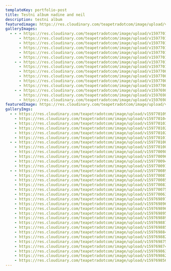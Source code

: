 ```yaml
---
templateKey: portfolio-post
title: Testni album nadine and neil
description: testni album
featuredimage: https://res.cloudinary.com/teapetradotcom/image/upload/v1597701098/Portfolio/Elopement%20-%20Nadine%20Neil/_MG_2003-min_ykr4is.jpg
galleryImages:
  - - - https://res.cloudinary.com/teapetradotcom/image/upload/v1597701098/Portfolio/Elopement%20-%20Nadine%20Neil/_MG_2003-min_ykr4is.jpg
      - https://res.cloudinary.com/teapetradotcom/image/upload/v1597701040/Portfolio/Elopement%20-%20Nadine%20Neil/_MG_2006-min_ltbtgc.jpg
      - https://res.cloudinary.com/teapetradotcom/image/upload/v1597701033/Portfolio/Elopement%20-%20Nadine%20Neil/_MG_2033-min_sblb2o.jpg
      - https://res.cloudinary.com/teapetradotcom/image/upload/v1597701025/Portfolio/Elopement%20-%20Nadine%20Neil/_MG_2000-min_nyazpk.jpg
      - https://res.cloudinary.com/teapetradotcom/image/upload/v1597701020/Portfolio/Elopement%20-%20Nadine%20Neil/_MG_2034-min_ctqdrc.jpg
      - https://res.cloudinary.com/teapetradotcom/image/upload/v1597701019/Portfolio/Elopement%20-%20Nadine%20Neil/_MG_1997-min_oum0mp.jpg
    - - https://res.cloudinary.com/teapetradotcom/image/upload/v1597701009/Portfolio/Elopement%20-%20Nadine%20Neil/_MG_2030-min_a35zs7.jpg
      - https://res.cloudinary.com/teapetradotcom/image/upload/v1597701003/Portfolio/Elopement%20-%20Nadine%20Neil/_MG_1998-min_pijv0v.jpg
      - https://res.cloudinary.com/teapetradotcom/image/upload/v1597700987/Portfolio/Elopement%20-%20Nadine%20Neil/_MG_2022-min_eix4pe.jpg
      - https://res.cloudinary.com/teapetradotcom/image/upload/v1597700967/Portfolio/Elopement%20-%20Nadine%20Neil/_MG_2020-min_yvxnu4.jpg
      - https://res.cloudinary.com/teapetradotcom/image/upload/v1597700944/Portfolio/Elopement%20-%20Nadine%20Neil/_MG_2019-min_xxvitf.jpg
      - https://res.cloudinary.com/teapetradotcom/image/upload/v1597700911/Portfolio/Elopement%20-%20Nadine%20Neil/_MG_2016-min_xuctos.jpg
    - - https://res.cloudinary.com/teapetradotcom/image/upload/v1597698979/Portfolio/Elopement%20-%20Nadine%20Neil/_MG_1982-min_n3ciqj.jpg
      - https://res.cloudinary.com/teapetradotcom/image/upload/v1597698967/Portfolio/Elopement%20-%20Nadine%20Neil/_MG_1983-min_weotfx.jpg
      - https://res.cloudinary.com/teapetradotcom/image/upload/v1597698965/Portfolio/Elopement%20-%20Nadine%20Neil/_MG_1968-min_dgpq4q.jpg
featuredImage: https://res.cloudinary.com/teapetradotcom/image/upload/v1597697442/Portfolio/Elopement%20-%20Nadine%20Neil/_MG_1495-min_itu88e.jpg
galleryImgs:
  - - https://res.cloudinary.com/teapetradotcom/image/upload/v1597701098/Portfolio/Elopement%20-%20Nadine%20Neil/_MG_2003-min_ykr4is.jpg
    - https://res.cloudinary.com/teapetradotcom/image/upload/v1597701040/Portfolio/Elopement%20-%20Nadine%20Neil/_MG_2006-min_ltbtgc.jpg
    - https://res.cloudinary.com/teapetradotcom/image/upload/v1597701033/Portfolio/Elopement%20-%20Nadine%20Neil/_MG_2033-min_sblb2o.jpg
    - https://res.cloudinary.com/teapetradotcom/image/upload/v1597701025/Portfolio/Elopement%20-%20Nadine%20Neil/_MG_2000-min_nyazpk.jpg
    - https://res.cloudinary.com/teapetradotcom/image/upload/v1597701020/Portfolio/Elopement%20-%20Nadine%20Neil/_MG_2034-min_ctqdrc.jpg
    - https://res.cloudinary.com/teapetradotcom/image/upload/v1597701019/Portfolio/Elopement%20-%20Nadine%20Neil/_MG_1997-min_oum0mp.jpg
  - - https://res.cloudinary.com/teapetradotcom/image/upload/v1597701009/Portfolio/Elopement%20-%20Nadine%20Neil/_MG_2030-min_a35zs7.jpg
    - https://res.cloudinary.com/teapetradotcom/image/upload/v1597701003/Portfolio/Elopement%20-%20Nadine%20Neil/_MG_1998-min_pijv0v.jpg
    - https://res.cloudinary.com/teapetradotcom/image/upload/v1597700987/Portfolio/Elopement%20-%20Nadine%20Neil/_MG_2022-min_eix4pe.jpg
    - https://res.cloudinary.com/teapetradotcom/image/upload/v1597700967/Portfolio/Elopement%20-%20Nadine%20Neil/_MG_2020-min_yvxnu4.jpg
    - https://res.cloudinary.com/teapetradotcom/image/upload/v1597700944/Portfolio/Elopement%20-%20Nadine%20Neil/_MG_2019-min_xxvitf.jpg
    - https://res.cloudinary.com/teapetradotcom/image/upload/v1597700911/Portfolio/Elopement%20-%20Nadine%20Neil/_MG_2016-min_xuctos.jpg
  - - https://res.cloudinary.com/teapetradotcom/image/upload/v1597700891/Portfolio/Elopement%20-%20Nadine%20Neil/_MG_2014-min_lpx3vw.jpg
    - https://res.cloudinary.com/teapetradotcom/image/upload/v1597700878/Portfolio/Elopement%20-%20Nadine%20Neil/_MG_2012-min_qlbu5u.jpg
    - https://res.cloudinary.com/teapetradotcom/image/upload/v1597700858/Portfolio/Elopement%20-%20Nadine%20Neil/_MG_1995-min_cdyhgd.jpg
    - https://res.cloudinary.com/teapetradotcom/image/upload/v1597700832/Portfolio/Elopement%20-%20Nadine%20Neil/_MG_1917-min_iypjdl.jpg
    - https://res.cloudinary.com/teapetradotcom/image/upload/v1597700752/Portfolio/Elopement%20-%20Nadine%20Neil/_MG_1850-min_q4u5wn.jpg
    - https://res.cloudinary.com/teapetradotcom/image/upload/v1597700635/Portfolio/Elopement%20-%20Nadine%20Neil/_MG_1188-min_c7xawi.jpg
    - https://res.cloudinary.com/teapetradotcom/image/upload/v1597698979/Portfolio/Elopement%20-%20Nadine%20Neil/_MG_1982-min_n3ciqj.jpg
    - https://res.cloudinary.com/teapetradotcom/image/upload/v1597698967/Portfolio/Elopement%20-%20Nadine%20Neil/_MG_1983-min_weotfx.jpg
    - https://res.cloudinary.com/teapetradotcom/image/upload/v1597698965/Portfolio/Elopement%20-%20Nadine%20Neil/_MG_1968-min_dgpq4q.jpg
    - https://res.cloudinary.com/teapetradotcom/image/upload/v1597698957/Portfolio/Elopement%20-%20Nadine%20Neil/_MG_1980-min_rch9y3.jpg
    - https://res.cloudinary.com/teapetradotcom/image/upload/v1597698890/Portfolio/Elopement%20-%20Nadine%20Neil/_MG_1925-min_a0brh0.jpg
    - https://res.cloudinary.com/teapetradotcom/image/upload/v1597698872/Portfolio/Elopement%20-%20Nadine%20Neil/_MG_1875-min_zzsafs.jpg
    - https://res.cloudinary.com/teapetradotcom/image/upload/v1597698851/Portfolio/Elopement%20-%20Nadine%20Neil/_MG_1962-min_maki1y.jpg
    - https://res.cloudinary.com/teapetradotcom/image/upload/v1597698840/Portfolio/Elopement%20-%20Nadine%20Neil/_MG_1957-min_xau08r.jpg
    - https://res.cloudinary.com/teapetradotcom/image/upload/v1597698820/Portfolio/Elopement%20-%20Nadine%20Neil/_MG_1959-min_tpguvy.jpg
    - https://res.cloudinary.com/teapetradotcom/image/upload/v1597698758/Portfolio/Elopement%20-%20Nadine%20Neil/_MG_1949-min_d3h5lx.jpg
    - https://res.cloudinary.com/teapetradotcom/image/upload/v1597698745/Portfolio/Elopement%20-%20Nadine%20Neil/_MG_1944-min_vnl95t.jpg
    - https://res.cloudinary.com/teapetradotcom/image/upload/v1597698637/Portfolio/Elopement%20-%20Nadine%20Neil/_MG_1913-min_qaqpc3.jpg
    - https://res.cloudinary.com/teapetradotcom/image/upload/v1597698626/Portfolio/Elopement%20-%20Nadine%20Neil/_MG_1941-min_nfpvd0.jpg
    - https://res.cloudinary.com/teapetradotcom/image/upload/v1597698560/Portfolio/Elopement%20-%20Nadine%20Neil/_MG_1906-min_dlhxpe.jpg
---
```

